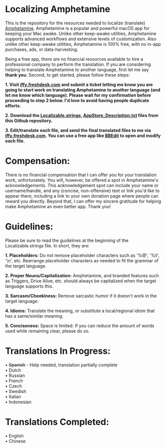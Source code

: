 # Localizing Amphetamine
This is the repository for the resources needed to localize (translate) [Amphetamine](https://apps.apple.com/app/amphetamine/id937984704?mt=12). Amphetamine is a popular and powerful macOS app for keeping your Mac awake. Unlike other keep-awake utilities, Amphetamine supports advanced workflows and extensive levels of customization. Also unlike other keep-awake utilities, Amphetamine is 100% free, with no in-app purchases, ads, or data-harvesting.

Being a free app, there are no financial resources available to hire a professional company to perform the translation. If you are considering helping to translate Amphetamine to another language, first let me say <b>thank you</b>. Second, to get started, please follow these steps:

<b>1. Visit [iffy.freshdesk.com](https://iffy.freshdesk.com/support/tickets/new) and submit a ticket letting me know you are going to start work on translating Amphetamine to another language (and let me know which language). Please wait for my confirmation before proceeding to step 2 below. I'd love to avoid having people duplicate efforts.</b>

<b>2. Download the [Localizable.strings](https://github.com/x74353/Amphetamine_Localization/raw/master/Localizable.strings), [AppStore_Description.txt](https://github.com/x74353/Amphetamine_Localization/raw/master/AppStore_Description.txt) files from this Github repository.</b>

<b>3. Edit/translate each file, and send the final translated files to me via [iffy.freshdesk.com](https://iffy.freshdesk.com/support/tickets/new). You can use a free app like [BBEdit](https://apps.apple.com/app/bbedit/id404009241?mt=12) to open and modify each file.</b>

# Compensation:
There is no financial compensation that I can offer you for your translation work, unfortunately. You will, however, be offered a spot in Amphetamine's acknowledgements. This acknowledgement spot can include your name or username/handle, and any (concise, non-offensive) text or link you'd like to appear there, including a link to your own donation page where people can reward you directly. Beyond that, I can offer my sincere gratitude for helping make Amphetamine an even better app. Thank you! 

# Guidelines:
Please be sure to read the guidelines at the beginning of the Localizable.strings file. In short, they are:

<b>1. Placeholders:</b> Do not remove placeholder characters such as '%@', '%li', '\n', etc. Rearrange placeholder characters as needed to fit the grammar of the target language.

<b>2. Proper Nouns/Capitalization:</b> Amphetamine, and branded features such as Triggers, Drive Alive, etc. should always be capitalized when the target language supports this.

<b>3. Sarcasm/Cheekiness:</b> Remove sarcastic humor if it doesn't work in the target language.

<b>4. Idioms:</b> Translate the meaning, or substitute a local/regional idiom that has a same/similar meaning.

<b>5. Conciseness:</b> Space is limited. If you can reduce the amount of words used while remaining clear, please do so.


# Translations In Progress:
• <strike>Spanish</strike> - Help needed, translation partially complete<BR>
• Dutch<BR>
• Russian<BR>
• French<BR>
• Czech<BR>
• Swedish<BR>
• Italian<BR>
• Indonesian<BR>
  
# Translations Completed:
• English<BR>
• Chinese<BR>

